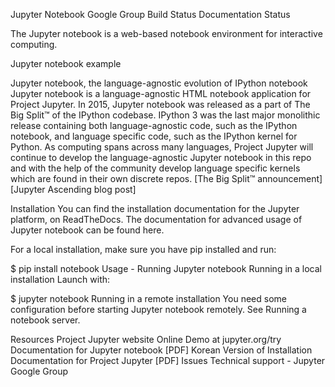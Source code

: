 Jupyter Notebook
Google Group Build Status Documentation Status

The Jupyter notebook is a web-based notebook environment for interactive computing.

Jupyter notebook example

Jupyter notebook, the language-agnostic evolution of IPython notebook
Jupyter notebook is a language-agnostic HTML notebook application for Project Jupyter. In 2015, Jupyter notebook was released as a part of The Big Split™ of the IPython codebase. IPython 3 was the last major monolithic release containing both language-agnostic code, such as the IPython notebook, and language specific code, such as the IPython kernel for Python. As computing spans across many languages, Project Jupyter will continue to develop the language-agnostic Jupyter notebook in this repo and with the help of the community develop language specific kernels which are found in their own discrete repos. [The Big Split™ announcement] [Jupyter Ascending blog post]

Installation
You can find the installation documentation for the Jupyter platform, on ReadTheDocs. The documentation for advanced usage of Jupyter notebook can be found here.

For a local installation, make sure you have pip installed and run:

$ pip install notebook
Usage - Running Jupyter notebook
Running in a local installation
Launch with:

$ jupyter notebook
Running in a remote installation
You need some configuration before starting Jupyter notebook remotely. See Running a notebook server.

Resources
Project Jupyter website
Online Demo at jupyter.org/try
Documentation for Jupyter notebook [PDF]
Korean Version of Installation
Documentation for Project Jupyter [PDF]
Issues
Technical support - Jupyter Google Group
